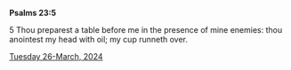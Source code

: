 **Psalms 23:5**

5 Thou preparest a table before me in the presence of mine enemies: thou anointest my head with oil; my cup runneth over.

[Tuesday 26-March, 2024](https://getbible.life/kjv/Psalms/23/5)
